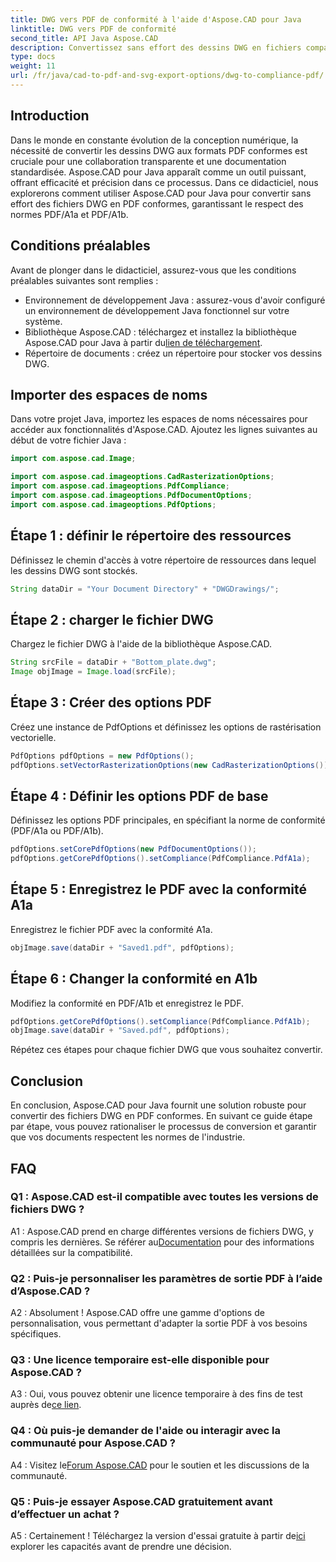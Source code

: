 ```yaml
---
title: DWG vers PDF de conformité à l'aide d'Aspose.CAD pour Java
linktitle: DWG vers PDF de conformité
second_title: API Java Aspose.CAD
description: Convertissez sans effort des dessins DWG en fichiers compatibles PDF/A1a et PDF/A1b à l'aide d'Aspose.CAD pour Java. Rationalisez votre flux de travail avec précision et facilité.
type: docs
weight: 11
url: /fr/java/cad-to-pdf-and-svg-export-options/dwg-to-compliance-pdf/
---
```

## Introduction

Dans le monde en constante évolution de la conception numérique, la nécessité de convertir les dessins DWG aux formats PDF conformes est cruciale pour une collaboration transparente et une documentation standardisée. Aspose.CAD pour Java apparaît comme un outil puissant, offrant efficacité et précision dans ce processus. Dans ce didacticiel, nous explorerons comment utiliser Aspose.CAD pour Java pour convertir sans effort des fichiers DWG en PDF conformes, garantissant le respect des normes PDF/A1a et PDF/A1b.

## Conditions préalables

Avant de plonger dans le didacticiel, assurez-vous que les conditions préalables suivantes sont remplies :

- Environnement de développement Java : assurez-vous d'avoir configuré un environnement de développement Java fonctionnel sur votre système.
-  Bibliothèque Aspose.CAD : téléchargez et installez la bibliothèque Aspose.CAD pour Java à partir du[lien de téléchargement](https://releases.aspose.com/cad/java/).
- Répertoire de documents : créez un répertoire pour stocker vos dessins DWG.

## Importer des espaces de noms

Dans votre projet Java, importez les espaces de noms nécessaires pour accéder aux fonctionnalités d'Aspose.CAD. Ajoutez les lignes suivantes au début de votre fichier Java :

```java
import com.aspose.cad.Image;

import com.aspose.cad.imageoptions.CadRasterizationOptions;
import com.aspose.cad.imageoptions.PdfCompliance;
import com.aspose.cad.imageoptions.PdfDocumentOptions;
import com.aspose.cad.imageoptions.PdfOptions;
```

## Étape 1 : définir le répertoire des ressources

Définissez le chemin d'accès à votre répertoire de ressources dans lequel les dessins DWG sont stockés.

```java
String dataDir = "Your Document Directory" + "DWGDrawings/";
```

## Étape 2 : charger le fichier DWG

Chargez le fichier DWG à l'aide de la bibliothèque Aspose.CAD.

```java
String srcFile = dataDir + "Bottom_plate.dwg";
Image objImage = Image.load(srcFile);
```

## Étape 3 : Créer des options PDF

Créez une instance de PdfOptions et définissez les options de rastérisation vectorielle.

```java
PdfOptions pdfOptions = new PdfOptions();
pdfOptions.setVectorRasterizationOptions(new CadRasterizationOptions());
```

## Étape 4 : Définir les options PDF de base

Définissez les options PDF principales, en spécifiant la norme de conformité (PDF/A1a ou PDF/A1b).

```java
pdfOptions.setCorePdfOptions(new PdfDocumentOptions());
pdfOptions.getCorePdfOptions().setCompliance(PdfCompliance.PdfA1a);
```

## Étape 5 : Enregistrez le PDF avec la conformité A1a

Enregistrez le fichier PDF avec la conformité A1a.

```java
objImage.save(dataDir + "Saved1.pdf", pdfOptions);
```

## Étape 6 : Changer la conformité en A1b

Modifiez la conformité en PDF/A1b et enregistrez le PDF.

```java
pdfOptions.getCorePdfOptions().setCompliance(PdfCompliance.PdfA1b);
objImage.save(dataDir + "Saved.pdf", pdfOptions);
```

Répétez ces étapes pour chaque fichier DWG que vous souhaitez convertir.

## Conclusion

En conclusion, Aspose.CAD pour Java fournit une solution robuste pour convertir des fichiers DWG en PDF conformes. En suivant ce guide étape par étape, vous pouvez rationaliser le processus de conversion et garantir que vos documents respectent les normes de l'industrie.

## FAQ

### Q1 : Aspose.CAD est-il compatible avec toutes les versions de fichiers DWG ?

 A1 : Aspose.CAD prend en charge différentes versions de fichiers DWG, y compris les dernières. Se référer au[Documentation](https://reference.aspose.com/cad/java/) pour des informations détaillées sur la compatibilité.

### Q2 : Puis-je personnaliser les paramètres de sortie PDF à l’aide d’Aspose.CAD ?

A2 : Absolument ! Aspose.CAD offre une gamme d'options de personnalisation, vous permettant d'adapter la sortie PDF à vos besoins spécifiques.

### Q3 : Une licence temporaire est-elle disponible pour Aspose.CAD ?

 A3 : Oui, vous pouvez obtenir une licence temporaire à des fins de test auprès de[ce lien](https://purchase.aspose.com/temporary-license/).

### Q4 : Où puis-je demander de l'aide ou interagir avec la communauté pour Aspose.CAD ?

 A4 : Visitez le[Forum Aspose.CAD](https://forum.aspose.com/c/cad/19) pour le soutien et les discussions de la communauté.

### Q5 : Puis-je essayer Aspose.CAD gratuitement avant d’effectuer un achat ?

 A5 : Certainement ! Téléchargez la version d'essai gratuite à partir de[ici](https://releases.aspose.com/) explorer les capacités avant de prendre une décision.